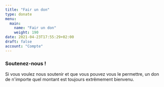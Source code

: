 ```yaml
---
title: "Fair un don"
type: donate
menu:
  main:
    name: "Fair un don"
    weight: 190
date: 2021-04-23T17:55:29+02:00
draft: false
account: "Compte"
---
```


### Soutenez-nous ! ###

Si vous voulez nous soutenir et que vous pouvez vous le permettre, un don de n'importe quel montant est toujours extrêmement bienvenu.
